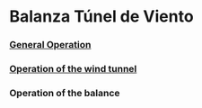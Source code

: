 # Balanza Túnel de Viento

### [General Operation](https://github.com/fluidodinamica/balance_tunel_de_viento/blob/main/General%20Operation.md)
### [Operation of the wind tunnel](https://github.com/fluidodinamica/balance_tunel_de_viento/blob/main/Operation%20of%20the%20wind%20tunnel.md)
### Operation of the balance
